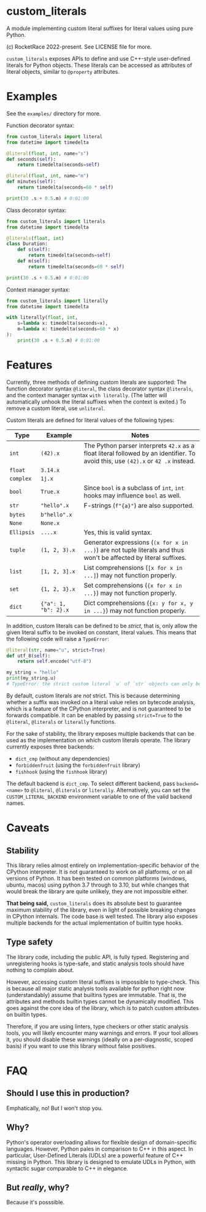 # custom_literals

A module implementing custom literal suffixes for literal values using pure Python.

(c) RocketRace 2022-present. See LICENSE file for more.

`custom_literals` exposes APIs to define and use C++-style user-defined literals for
Python objects. These literals can be accessed as attributes of literal objects, similar
to `@property` attributes. 

Examples
========

See the `examples/` directory for more.

Function decorator syntax:
```py
from custom_literals import literal
from datetime import timedelta

@literal(float, int, name="s")
def seconds(self):
    return timedelta(seconds=self)

@literal(float, int, name="m")
def minutes(self):
    return timedelta(seconds=60 * self)

print(30 .s + 0.5.m) # 0:01:00
```
Class decorator syntax:
```py
from custom_literals import literals
from datetime import timedelta

@literals(float, int)
class Duration:
    def s(self):
        return timedelta(seconds=self)
    def m(self):
        return timedelta(seconds=60 * self)

print(30 .s + 0.5.m) # 0:01:00
```
Context manager syntax:
```py
from custom_literals import literally
from datetime import timedelta

with literally(float, int, 
    s=lambda x: timedelta(seconds=x), 
    m=lambda x: timedelta(seconds=60 * x)
):
    print(30 .s + 0.5.m) # 0:01:00
```

Features
========

Currently, three methods of defining custom literals are supported:
The function decorator syntax `@literal`, the class decorator syntax `@literals`, and the
context manager syntax `with literally`. (The latter will automatically unhook the literal
suffixes when the context is exited.) To remove a custom literal, use `unliteral`.

Custom literals are defined for literal values of the following types:

| Type | Example | Notes |
|------|---------|-------|
| `int` | `(42).x` | The Python parser interprets `42.x` as a float literal followed by an identifier. To avoid this, use `(42).x` or `42 .x` instead. |
| `float` | `3.14.x` | |
| `complex` | `1j.x` | |
| `bool` | `True.x` | Since `bool` is a subclass of `int`, `int` hooks may influence `bool` as well. |
| `str` | `"hello".x` | F-strings (`f"{a}"`) are also supported. |
| `bytes` | `b"hello".x` | |
| `None` | `None.x` | |
| `Ellipsis` | `....x` | Yes, this is valid syntax. |
| `tuple` | `(1, 2, 3).x` | Generator expressions (`(x for x in ...)`) are not tuple literals and thus won't be affected by literal suffixes. |
| `list` | `[1, 2, 3].x` | List comprehensions (`[x for x in ...]`) may not function properly. |
| `set` | `{1, 2, 3}.x` | Set comprehensions (`{x for x in ...}`) may not function properly. |
| `dict` | `{"a": 1, "b": 2}.x` | Dict comprehensions (`{x: y for x, y in ...}`) may not function properly. |

In addition, custom literals can be defined to be *strict*, that is, only allow the given 
literal suffix to be invoked on constant, literal values. This means that the following 
code will raise a `TypeError`:

```py
@literal(str, name="u", strict=True)
def utf_8(self):
    return self.encode("utf-8")

my_string = "hello"
print(my_string.u) 
# TypeError: the strict custom literal `u` of `str` objects can only be invoked on literal values
```

By default, custom literals are *not* strict. This is because determining whether a suffix was
invoked on a literal value relies on bytecode analysis, which is a feature of the CPython
interpreter, and is not guaranteed to be forwards compatible. It can be enabled by passing 
`strict=True` to the `@literal`, `@literals` or `literally` functions.

For the sake of stability, the library exposes multiple backends that can be used as the 
implementation on which custom literals operate. The library currently exposes three backends:

* `dict_cmp` (without any dependencies)
* `forbiddenfruit` (using the `forbiddenfruit` library)
* `fishhook` (using the `fishhook` library)

The default backend is `dict_cmp`. To select different backend, pass `backend=<name>`
to `@literal`, `@literals` or `literally`. Alternatively, you can set the `CUSTOM_LITERAL_BACKEND`
environment variable to one of the valid backend names.

Caveats
========

Stability
---------

This library relies almost entirely on implementation-specific behavior of the CPython
interpreter. It is not guaranteed to work on all platforms, or on all versions of Python.
It has been tested on common platforms (windows, ubuntu, macos) using python 3.7 through
to 3.10, but while changes that would break the library are quite unlikely, they are not
impossible either.

**That being said,** `custom_literals` does its absolute best to guarantee maximum 
stability of the library, even in light of possible breaking changes in CPython internals.
The code base is well tested. The library also exposes multiple backends for the actual
implementation of builtin type hooks.

Type safety
-----------

The library code, including the public API, is fully typed. Registering and unregistering
hooks is type-safe, and static analysis tools should have nothing to complain about.

However, accessing custom literal suffixes is impossible to type-check. This is because
all major static  analysis tools available for python right now (understandably) assume 
that builtins types are immutable. That is, the attributes and methods builtin types 
cannot be dynamically modified. This goes against the core idea of the library, which 
is to patch custom attributes on builtin types. 

Therefore, if you are using linters, type checkers or other static analysis tools, you 
will likely encounter many warnings and errors. If your tool allows it, you should disable 
these warnings (ideally on a per-diagnostic, scoped basis) if you want to use this library 
without false positives.

FAQ
=====

Should I use this in production?
-------------------------------

Emphatically, no! But I won't stop you.

Why?
-----

Python's operator overloading allows for flexible design of domain-specific languages. 
However, Python pales in comparison to C++ in this aspect. In particular, User-Defined 
Literals (UDLs) are a powerful feature of C++ missing in Python. This library is designed
to emulate UDLs in Python, with syntactic sugar comparable to C++ in elegance.

But *really*, why?
-------------------

Because it's posssible.
